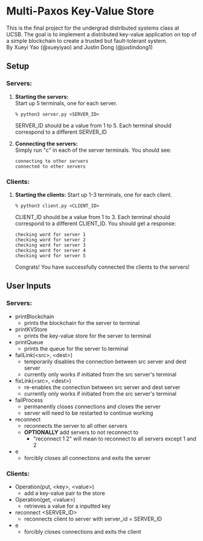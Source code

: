 # Multi-Paxos Key-Value Store 

This is the final project for the undergrad distributed systems class at UCSB. The goal is to implement a distributed key-value application on top of a simple blockchain to create a trusted but fault-tolerant system.  
By Xueyi Yao (@xueyiyao) and Justin Dong (@justindong1)

## Setup 

### **Servers:**  

1. **Starting the servers:**  
    Start up 5 terminals, one for each server.

    ```
    % python3 server.py <SERVER_ID>
    ```

    SERVER_ID should be a value from 1 to 5. Each terminal should correspond to a different SERVER_ID

2. **Connecting the servers:**  
    Simply run "c" in each of the server terminals. You should see:
    ```
    connecting to other servers
    connected to other servers
    ```

### **Clients:**

1. **Starting the clients:**
    Start up 1-3 terminals, one for each client.

    ```
    % python3 client.py <CLIENT_ID>
    ```

    CLIENT_ID should be a value from 1 to 3. Each terminal should correspond to a different CLIENT_ID. You should get a response:
    ```
    checking word for server 1
    checking word for server 2
    checking word for server 3
    checking word for server 4
    checking word for server 5
    ```

    Congrats! You have successfully connected the clients to the servers!

## User Inputs
### **Servers:** 
* printBlockchain
    * prints the blockchain for the server to terminal
* printKVStore
    * prints the key-value store for the server to terminal
* printQueue
    * prints the queue for the server to terminal
* failLink(&lt;src&gt;, &lt;dest&gt;)
    * temporarily disables the connection between src server and dest server
    * currently only works if initiated from the src server's terminal
* fixLink(&lt;src&gt;, &lt;dest&gt;)
    * re-enables the connection between src server and dest server
    * currently only works if initiated from the src server's terminal
* failProcess
    * permanently closes connections and closes the server
    * server will need to be restarted to continue working
* reconnect
    * reconnects the server to all other servers
    * **OPTIONALLY** add servers to not reconnect to
        * "reconnect 1 2" will mean to reconnect to all servers except 1 and 2
* e
    * forcibly closes all connections and exits the server

### **Clients:** 
* Operation(put, &lt;key&gt;, &lt;value&gt;)
    * add a key-value pair to the store
* Operation(get, &lt;value&gt;)
    * retrieves a value for a inputted key
* reconnect &lt;SERVER_ID&gt;
    * reconnects client to server with server_id = SERVER_ID
* e
    * forcibly closes connections and exits the client
    
    


